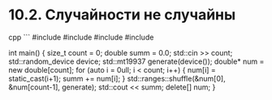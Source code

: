 # 10.2. Случайности не случайны

cpp ```
#include <iostream>
#include <random>
#include <ranges>
#include <algorithm>

int main() {
    size_t count = 0;
    double summ = 0.0;
    std::cin >> count;
    std::random_device device;
    std::mt19937 generate(device());
    double* num = new double[count];
    for (auto i = 0ull; i < count; i++) {
        num[i] = static_cast<double>(i+1);
        summ += num[i];
    }
    std::ranges::shuffle(&num[0], &num[count-1], generate);
    std::cout << summ;
    delete[] num;
}
```
